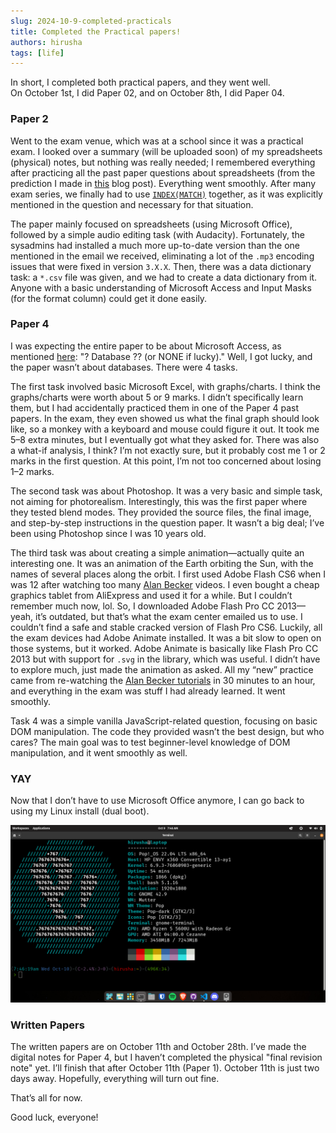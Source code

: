 ```yaml
---
slug: 2024-10-9-completed-practicals
title: Completed the Practical papers!
authors: hirusha
tags: [life]
---
```



In short, I completed both practical papers, and they went well.  
On October 1st, I did Paper 02, and on October 8th, I did Paper 04.


### Paper 2

Went to the exam venue, which was at a school since it was a practical exam. I looked over a summary (will be uploaded soon) of my spreadsheets (physical) notes, but nothing was really needed; I remembered everything after practicing all the past paper questions about spreadsheets (from the prediction I made in [this](./2024-09-20-practical-analysis.md) blog post). Everything went smoothly. After many exam series, we finally had to use [`INDEX(MATCH)`](../docs/revision-notes/p2/spreadsheets/functions.md#indexmatch-combined-usage) together, as it was explicitly mentioned in the question and necessary for that situation.

The paper mainly focused on spreadsheets (using Microsoft Office), followed by a simple audio editing task (with Audacity). Fortunately, the sysadmins had installed a much more up-to-date version than the one mentioned in the email we received, eliminating a lot of the `.mp3` encoding issues that were fixed in version `3.X.X`. Then, there was a data dictionary task: a `*.csv` file was given, and we had to create a data dictionary from it. Anyone with a basic understanding of Microsoft Access and Input Masks (for the format column) could get it done easily.


### Paper 4

I was expecting the entire paper to be about Microsoft Access, as mentioned [here](./2024-09-20-practical-analysis.md#paper-4): "? Database ?? (or NONE if lucky)." Well, I got lucky, and the paper wasn’t about databases. There were 4 tasks.

The first task involved basic Microsoft Excel, with graphs/charts. I think the graphs/charts were worth about 5 or 9 marks. I didn’t specifically learn them, but I had accidentally practiced them in one of the Paper 4 past papers. In the exam, they even showed us what the final graph should look like, so a monkey with a keyboard and mouse could figure it out. It took me 5–8 extra minutes, but I eventually got what they asked for. There was also a what-if analysis, I think? I’m not exactly sure, but it probably cost me 1 or 2 marks in the first question. At this point, I’m not too concerned about losing 1–2 marks.

The second task was about Photoshop. It was a very basic and simple task, not aiming for photorealism. Interestingly, this was the first paper where they tested blend modes. They provided the source files, the final image, and step-by-step instructions in the question paper. It wasn’t a big deal; I’ve been using Photoshop since I was 10 years old.

The third task was about creating a simple animation—actually quite an interesting one. It was an animation of the Earth orbiting the Sun, with the names of several places along the orbit. I first used Adobe Flash CS6 when I was 12 after watching too many [Alan Becker](https://www.youtube.com/@alanbecker/videos) videos. I even bought a cheap graphics tablet from AliExpress and used it for a while. But I couldn’t remember much now, lol. So, I downloaded Adobe Flash Pro CC 2013—yeah, it’s outdated, but that’s what the exam center emailed us to use. I couldn’t find a safe and stable cracked version of Flash Pro CS6. Luckily, all the exam devices had Adobe Animate installed. It was a bit slow to open on those systems, but it worked. Adobe Animate is basically like Flash Pro CC 2013 but with support for `.svg` in the library, which was useful. I didn’t have to explore much, just made the animation as asked. All my “new” practice came from re-watching the [Alan Becker tutorials](https://www.youtube.com/watch?v=kHOQkooK0qY&list=PL-bOh8btec4D7n9gOqkIdmnPgOXKrqkfy) in 30 minutes to an hour, and everything in the exam was stuff I had already learned. It went smoothly.

Task 4 was a simple vanilla JavaScript-related question, focusing on basic DOM manipulation. The code they provided wasn’t the best design, but who cares? The main goal was to test beginner-level knowledge of DOM manipulation, and it went smoothly as well.


### YAY

Now that I don’t have to use Microsoft Office anymore, I can go back to using my Linux install (dual boot).

![alt text](image.png)


### Written Papers

The written papers are on October 11th and October 28th. I’ve made the digital notes for Paper 4, but I haven’t completed the physical "final revision note" yet. I’ll finish that after October 11th (Paper 1). October 11th is just two days away. Hopefully, everything will turn out fine.

That’s all for now.

Good luck, everyone!
